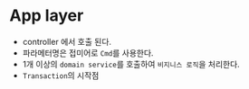 # App layer

- controller 에서 호출 된다.
- 파라메터명은 접미어로 `Cmd`를 사용한다.
- 1개 이상의 `domain service`를 호출하여 `비지니스 로직`을 처리한다.
- `Transaction`의 시작점